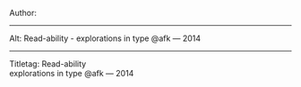 Author: 

----

Alt: Read-ability -  explorations in type @afk — 2014

----

Titletag: Read-ability <br /> explorations in type @afk — 2014